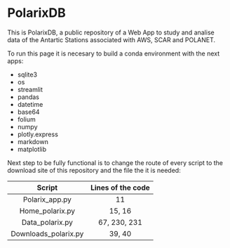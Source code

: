 # PolarixDB

This is PolarixDB, a public repository of a Web App to study and analise data of the Antartic Stations associated with AWS, SCAR and POLANET.

To run this page it is necesary to build a conda environment with the next apps:

- sqlite3
- os
- streamlit
- pandas
- datetime
- base64
- folium
- numpy
- plotly.express
- markdown
- matplotlib

Next step to be fully functional is to change the route of every script to the download site of this repository and the file the it is needed:

| Script  | Lines of the code |
|     :---:             |  :---:      |
| Polarix_app.py        | 11          |
| Home_polarix.py       | 15, 16      |
| Data_polarix.py       | 67, 230, 231|
| Downloads_polarix.py  | 39, 40      |

